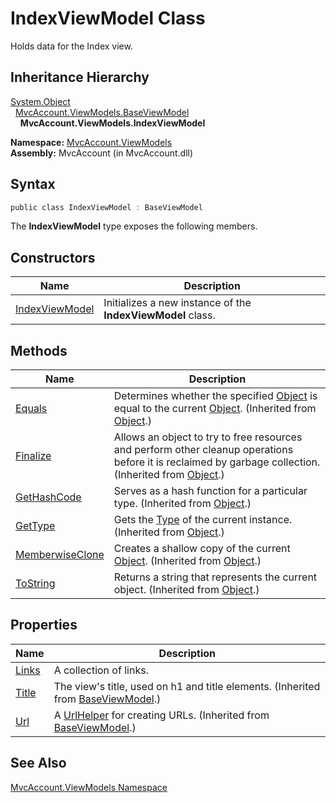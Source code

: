 IndexViewModel Class
====================
Holds data for the Index view.


Inheritance Hierarchy
---------------------
[System.Object][1]  
  [MvcAccount.ViewModels.BaseViewModel][2]  
    **MvcAccount.ViewModels.IndexViewModel**  

**Namespace:** [MvcAccount.ViewModels][3]  
**Assembly:** MvcAccount (in MvcAccount.dll)

Syntax
------

```csharp
public class IndexViewModel : BaseViewModel
```

The **IndexViewModel** type exposes the following members.


Constructors
------------

Name                | Description                                                 
------------------- | ----------------------------------------------------------- 
[IndexViewModel][4] | Initializes a new instance of the **IndexViewModel** class. 


Methods
-------

Name                  | Description                                                                                                                                                
--------------------- | ---------------------------------------------------------------------------------------------------------------------------------------------------------- 
[Equals][5]           | Determines whether the specified [Object][1] is equal to the current [Object][1]. (Inherited from [Object][1].)                                            
[Finalize][6]         | Allows an object to try to free resources and perform other cleanup operations before it is reclaimed by garbage collection. (Inherited from [Object][1].) 
[GetHashCode][7]      | Serves as a hash function for a particular type. (Inherited from [Object][1].)                                                                             
[GetType][8]          | Gets the [Type][9] of the current instance. (Inherited from [Object][1].)                                                                                  
[MemberwiseClone][10] | Creates a shallow copy of the current [Object][1]. (Inherited from [Object][1].)                                                                           
[ToString][11]        | Returns a string that represents the current object. (Inherited from [Object][1].)                                                                         


Properties
----------

Name        | Description                                                                           
----------- | ------------------------------------------------------------------------------------- 
[Links][12] | A collection of links.                                                                
[Title][13] | The view's title, used on h1 and title elements. (Inherited from [BaseViewModel][2].) 
[Url][14]   | A [UrlHelper][15] for creating URLs. (Inherited from [BaseViewModel][2].)             


See Also
--------
[MvcAccount.ViewModels Namespace][3]  

[1]: http://msdn2.microsoft.com/en-us/library/e5kfa45b
[2]: ../BaseViewModel/README.md
[3]: ../README.md
[4]: _ctor.md
[5]: http://msdn2.microsoft.com/en-us/library/bsc2ak47
[6]: http://msdn2.microsoft.com/en-us/library/4k87zsw7
[7]: http://msdn2.microsoft.com/en-us/library/zdee4b3y
[8]: http://msdn2.microsoft.com/en-us/library/dfwy45w9
[9]: http://msdn2.microsoft.com/en-us/library/42892f65
[10]: http://msdn2.microsoft.com/en-us/library/57ctke0a
[11]: http://msdn2.microsoft.com/en-us/library/7bxwbwt2
[12]: Links.md
[13]: ../BaseViewModel/Title.md
[14]: ../BaseViewModel/Url.md
[15]: http://msdn2.microsoft.com/en-us/library/dd492578